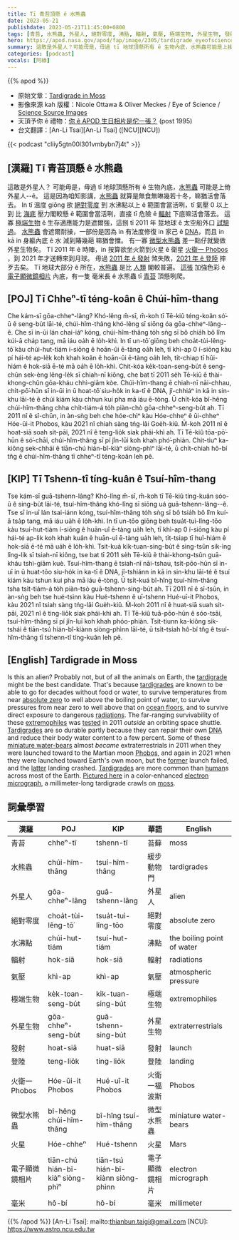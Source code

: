 ```yaml
---
title: Tī 青苔頂懸 ê 水熊蟲
date: 2023-05-21
publishdate: 2023-05-21T11:45:00+0800
tags: [青苔, 水熊蟲, 外星人, 絕對零度, 沸點, 輻射, 氣壓, 極端生物, 外星生物, 發射, 登陸, 火星, 火衛一 Phobos, 電子顯微鏡相片, 毫米]
hero: https://apod.nasa.gov/apod/fap/image/2305/tardigrade_eyeofscience_960.jpg
summary: 這敢是外星人？可能毋是，毋過 tī 地球頂懸所有 ê 生物內底，水熊蟲可能是上接近--ê。
categories: [podcast]
vocals: [阿綠]
---
```


{{% apod %}}

- 原始文章：[Tardigrade in Moss](https://apod.nasa.gov/apod/ap230521.html)
- 影像來源 kah 版權：Nicole Ottawa & Oliver Meckes / Eye of Science / [Science Source Images](http://www.sciencesource.com/)
- 天頂予你 ê 禮物：[你 ê APOD 生日相片是佗一張？](https://apod.nasa.gov/apod/calendar/allyears.html) (post 1995)
- 台文翻譯：[An-Li Tsai][An-Li Tsai] ([NCU][NCU])

{{< podcast "cliiy5gtn00l301vmbybn7j4t" >}}

## [漢羅] Tī 青苔頂懸 ê 水熊蟲
這敢是外星人？
可能毋是，毋過 tī 地球頂懸所有 ê 生物內底，[水熊蟲][tardigrade] 可能是上倚外星人--ê。
這是因為咱知影講，[水熊蟲][tardigrades] 就算是無食無啉幾若十冬，嘛猶活會落去。
In tī 溫度 giōng 欲 [絕對零度][absolute zero] 到 水沸點以上 ê 範圍會當活咧，tī 氣壓 0 以上 到 比 [海底][ocean floors] 壓力閣較懸 ê 範圍會當活咧，直接 tī 危險 ê [輻射][radiations] 下底嘛活會落去。
這寡 [極端生物][extremophiles] ê 生存適應能力是遮爾強，這捌 tī 2011 年 踅地球 ê 太空船外口 [試驗過][tested]。
[水熊蟲][Tardigrades 1] 會遮爾耐操，一部份是因為 in 有法度修復 in 家己 ê [DNA][DNA]，而且 in kā in 身軀內底 ê 水 減到賰幾葩 嘛猶會擋。
有一寡 [微型水熊蟲][miniature water-bears] 差一點仔就變做外星生物矣。
Tī 2011 年 ê 時陣，in 按算欲坐火箭到火星 ê 衛星 [火衛一 Phobos][Phobos] ，到 2021 年才送轉來到月球。
毋過 [2011 年 ê 發射][former] 煞失敗，[2021 年 ê 登陸][latter] 摔歹去矣。
Tī 地球大部分 ê 所在，[水熊蟲][Tardigrades 2] 是比 [人類][human] 閣較普遍。
[這張][Pictured here] 加強色彩 ê [電子顯微鏡相片][electron micrograph] 內底，有一隻 毫米長 ê 水熊蟲 tī [青苔][moss] 頂懸咧爬。

## [POJ] Tī Chheⁿ-tî téng-koân ê Chúi-hîm-thang
Che kám-sī gōa-chheⁿ-lâng?
Khó-lêng m̄-sī, m̄-koh tī Tē-kiû téng-koân só͘-ū ê seng-bu̍t lāi-té, chúi-hîm-thâng khó-lêng sī siōng óa gōa-chheⁿ-lâng--ê.
Che sī in-ūi lán chai-iáⁿ kóng, chúi-hîm-thâng to̍h sǹg sī bô chia̍h bô lîm kúi-ā cha̍p tang, mā iáu oa̍h ē lo̍h-khì.
In tī un-tō͘ giōng beh choa̍t-tùi-lêng-tō͘ kàu chúi-hut-tiám í-siōng ê hoān-ûi ē-tàng oa̍h leh, tī khì-ap 0 í-siōng kàu pí hái-té ap-le̍k koh khah koân ê hoān-ûi ē-tàng oa̍h leh, ti̍t-chiap tī hûi-hiám ê hok-siā ē-té mā oa̍h ē lo̍h-khì.
Chit-kóa ke̍k-toan-seng-bu̍t ê seng-chûn sek-èng lêng-le̍k sī chiah-nī kiông, che bat tī 2011 se̍h Tē-kiû ê thài-khong-chûn gōa-kháu chhì-giām kòe.
Chúi-hîm-thang ē chiah-nī nāi-chhau, chi̍t-pō͘-hūn sī in-ūi in ū hoat-tō͘ siu-ho̍k in ka-tī ê DNA, jî-chhiáⁿ in kā in sin-khu lāi-té ê chúi kiám kàu chhun kui pha mā iáu ē-tòng.
Ū chi̍t-kóa bî-hêng chúi-hîm-thâng chha chi̍t-tiám-á to̍h piàn-chò gōa-chheⁿ-seng-bu̍t ah.
Tī 2011 nî ê sî-chūn, in àn-sǹg beh che hóe-chìⁿ kàu Hóe-chheⁿ ê ūi-chheⁿ Hóe-ūi-it Phobos, kàu 2021 nî chiah sàng tńg-lâi Goe̍h-kiû.
M̄-koh 2011 nî ê hoat-siā soah sit-pāi, 2021 nî ê teng-lio̍k siak phái-khì ah.
Tī Tē-kiû tōa-pō͘-hūn ê só͘-chāi, chúi-hîm-thâng sī pí jîn-lūi koh khah phó͘-phiàn.
Chit-tiuⁿ ka-kiông sek-chhái ê tiān-chú hián-bî-kiàⁿ siòng-phìⁿ lāi-té, ū chi̍t-chiah hô-bí tn̂g ê chúi-hîm-thâng tī chheⁿ-tî téng-koân leh pê.

## [KIP] Tī Tshenn-tî tíng-kuân ê Tsuí-hîm-thang
Tse kám-sī guā-tshenn-lâng?
Khó-lîng m̄-sī, m̄-koh tī Tē-kiû tíng-kuân sóo-ū ê sing-bu̍t lāi-té, tsuí-hîm-thâng khó-lîng sī siōng uá guā-tshenn-lâng--ê.
Tse sī in-uī lán tsai-iánn kóng, tsuí-hîm-thâng to̍h sǹg sī bô tsia̍h bô lîm kuí-ā tsa̍p tang, mā iáu ua̍h ē lo̍h-khì.
In tī un-tōo giōng beh tsua̍t-tuì-lîng-tōo kàu tsuí-hut-tiám í-siōng ê huān-uî ē-tàng ua̍h leh, tī khì-ap 0 í-siōng kàu pí hái-té ap-li̍k koh khah kuân ê huān-uî ē-tàng ua̍h leh, ti̍t-tsiap tī huî-hiám ê hok-siā ē-té mā ua̍h ē lo̍h-khì.
Tsit-kuá ki̍k-tuan-sing-bu̍t ê sing-tsûn sik-ìng lîng-li̍k sī tsiah-nī kiông, tse bat tī 2011 se̍h Tē-kiû ê thài-khong-tsûn guā-kháu tshì-giām kuè.
Tsuí-hîm-thang ē tsiah-nī nāi-tshau, tsi̍t-pōo-hūn sī in-uī in ū huat-tōo siu-ho̍k in ka-tī ê DNA, jî-tshiánn in kā in sin-khu lāi-té ê tsuí kiám kàu tshun kui pha mā iáu ē-tòng.
Ū tsi̍t-kuá bî-hîng tsuí-hîm-thâng tsha tsi̍t-tiám-á to̍h piàn-tsò guā-tshenn-sing-bu̍t ah.
Tī 2011 nî ê sî-tsūn, in àn-sǹg beh tse hué-tsìnn kàu Hué-tshenn ê uī-tshenn Hué-uī-it Phobos, kàu 2021 nî tsiah sàng tńg-lâi Gue̍h-kiû.
M̄-koh 2011 nî ê huat-siā suah sit-pāi, 2021 nî ê ting-lio̍k siak phái-khì ah.
Tī Tē-kiû tuā-pōo-hūn ê sóo-tsāi, tsuí-hîm-thâng sī pí jîn-luī koh khah phóo-phiàn.
Tsit-tiunn ka-kiông sik-tshái ê tiān-tsú hián-bî-kiànn siòng-phìnn lāi-té, ū tsi̍t-tsiah hô-bí tn̂g ê tsuí-hîm-thâng tī tshenn-tî tíng-kuân leh pê.

## [English] Tardigrade in Moss
Is this an alien?
Probably not, but of all the animals on Earth, the [tardigrade][tardigrade] might be the best candidate.
That's because [tardigrades][tardigrades] are known to be able to go for decades without food or water, to survive temperatures from near [absolute zero][absolute zero] to well above the boiling point of water, to survive pressures from near zero to well above that on [ocean floors][ocean floors], and to survive direct exposure to dangerous [radiations][radiations].
The far-ranging survivability of these [extremophiles][extremophiles] was [tested][tested] in 2011 _outside_ an orbiting space shuttle.
[Tardigrades][Tardigrades 1] are so durable partly because they can repair their own [DNA][DNA] and reduce their body water content to a few percent.
Some of these [miniature water-bears][miniature water-bears] almost _became_ extraterrestrials in 2011 when they were launched toward to the Martian moon [Phobos][Phobos], and again in 2021 when they were launched toward Earth's own moon, but the [former][former] launch failed, and the [latter][latter] landing crashed.
[Tardigrades][Tardigrades 2] are more common than [human][human]s across most of the Earth.
[Pictured here][Pictured here] in a color-enhanced [electron micrograph][electron micrograph], a millimeter-long tardigrade crawls on [moss][moss].

## 詞彙學習

|漢羅|POJ|KIP|華語|English|
|-|-|-|-|-|
|青苔|chheⁿ-tî|tshenn-tî|苔蘚|moss|
|水熊蟲|chúi-hîm-thâng|tsuí-hîm-thâng|緩步動物門|tardigrades|
|外星人|gōa-chheⁿ-lâng|guā-tshenn-lâng|外星人|alien|
|絕對零度|choa̍t-tùi-lêng-tō͘|tsua̍t-tuì-lîng-tōo|絕對零度|absolute zero|
|水沸點|chúi-hut-tiám|tsuí-hut-tiám|沸點|the boiling point of water|
|輻射|hok-siā|hok-siā|輻射|radiations|
|氣壓|khì-ap|khì-ap|氣壓|atmospheric pressure|
|極端生物|ke̍k-toan-seng-bu̍t|ki̍k-tuan-sing-bu̍t|極端生物|extremophiles|
|外星生物|gōa-chheⁿ-seng-bu̍t|guā-tshenn-sing-bu̍t|外星生物|extraterrestrials|
|發射|hoat-siā|huat-siā|發射|launch|
|登陸|teng-lio̍k|ting-lio̍k|登陸|landing|
|火衛一 Phobos|Hóe-ūi-it Phobos|Hué-uī-it Phobos|火衛一福波斯|Phobos|
|微型水熊蟲|bî-hêng chúi-hîm-thâng|bî-hîng tsuí-hîm-thâng|微型水熊蟲|miniature water-bears|
|火星|Hóe-chheⁿ|Hué-tshenn|火星|Mars|
|電子顯微鏡相片|tiān-chú hián-bî-kiàⁿ siòng-phìⁿ|tiān-tsú hián-bî-kiànn siòng-phìnn|電子顯微鏡相片|electron micrograph|
|毫米|hô-bí|hô-bí|毫米|millimeter|

{{% /apod %}}
[An-Li Tsai]: mailto:thianbun.taigi@gmail.com
[NCU]: https://www.astro.ncu.edu.tw

[copyright]: https://apod.nasa.gov/apod/fap/lib/about_apod.html#srapply
[License]: https://creativecommons.org/licenses/by/2.0/

[tardigrade]:https://en.wikipedia.org/wiki/Tardigrade
[tardigrades]:http://www.youtube.com/watch?v=6H0E77TdYnY
[absolute zero]:https://en.wikipedia.org/wiki/Absolute_zero
[ocean floors]:https://en.wikipedia.org/wiki/Seabed
[radiations]:https://srag.jsc.nasa.gov/SpaceRadiation/What/What.cfm
[extremophiles]:https://apod.nasa.gov/apod/ap090830.html
[tested]:http://tardigradesinspace.blogspot.com/
[Tardigrades 1]:http://www.youtube.com/watch?v=7W194GQ6fHI
[DNA]:https://apod.nasa.gov/apod/ap120821.html
[miniature water-bears]:https://bigthink.com/surprising-science/scientists-finally-figure-out-why-the-water-bear-is-nearly-unstoppable/
[Phobos]:https://apod.nasa.gov/apod/ap121028.html
[former]:https://en.wikipedia.org/wiki/Living_Interplanetary_Flight_Experiment
[latter]:https://en.wikipedia.org/wiki/Beresheet
[Tardigrades 2]:http://serc.carleton.edu/microbelife/topics/tardigrade/index.html
[human]:https://apod.nasa.gov/apod/ap190818.html
[Pictured here]:https://www.custom-images.sciencesource.com/science-source-blog/2018/4/30/water-bears-tardigrades-pmr52
[electron micrograph]:https://en.wikipedia.org/wiki/Electron_micrograph
[moss]:https://en.wikipedia.org/wiki/Moss
